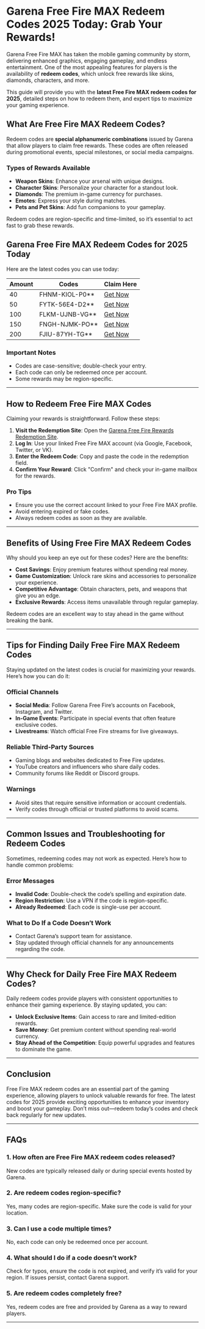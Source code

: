 # **Garena Free Fire MAX Redeem Codes 2025 Today: Grab Your Rewards!**

Garena Free Fire MAX has taken the mobile gaming community by storm, delivering enhanced graphics, engaging gameplay, and endless entertainment. One of the most appealing features for players is the availability of **redeem codes**, which unlock free rewards like skins, diamonds, characters, and more.

This guide will provide you with the **latest Free Fire MAX redeem codes for 2025**, detailed steps on how to redeem them, and expert tips to maximize your gaming experience.

## **What Are Free Fire MAX Redeem Codes?**

Redeem codes are **special alphanumeric combinations** issued by Garena that allow players to claim free rewards. These codes are often released during promotional events, special milestones, or social media campaigns.

### **Types of Rewards Available**
- **Weapon Skins**: Enhance your arsenal with unique designs.
- **Character Skins**: Personalize your character for a standout look.
- **Diamonds**: The premium in-game currency for purchases.
- **Emotes**: Express your style during matches.
- **Pets and Pet Skins**: Add fun companions to your gameplay.

Redeem codes are region-specific and time-limited, so it’s essential to act fast to grab these rewards.

## **Garena Free Fire MAX Redeem Codes for 2025 Today**

Here are the latest codes you can use today:

| **Amount** | **Codes**       | **Claim Here**                                                                                 |
|------------|-----------------|-----------------------------------------------------------------------------------------------|
| 40         | FHNM-KIOL-P0**  | [Get Now](https://luglawhaulsano.net/4/6818083)                                               |
| 50         | FYTK-56E4-D2**  | [Get Now](https://winzdiamonds.netlify.app/)                                                  |
| 100        | FLKM-UJNB-VG**  | [Get Now](https://125966.shop/bd5bdfba135a0eddc33d/a0896f02c1/?placementName=Technohint)       |
| 150        | FNGH-NJMK-PO**  | [Get Now](https://getdiamondff.netlify.app/)                                                  |
| 200        | FJIU-87YH-TG**  | [Get Now](https://myfriv.netlify.app/giftvoucher.html)             

### **Important Notes**
- Codes are case-sensitive; double-check your entry.
- Each code can only be redeemed once per account.
- Some rewards may be region-specific.

---

## **How to Redeem Free Fire MAX Codes**

Claiming your rewards is straightforward. Follow these steps:

1. **Visit the Redemption Site**: Open the [Garena Free Fire Rewards Redemption Site](https://reward.ff.garena.com).
2. **Log In**: Use your linked Free Fire MAX account (via Google, Facebook, Twitter, or VK).
3. **Enter the Redeem Code**: Copy and paste the code in the redemption field.
4. **Confirm Your Reward**: Click "Confirm" and check your in-game mailbox for the rewards.

### **Pro Tips**
- Ensure you use the correct account linked to your Free Fire MAX profile.
- Avoid entering expired or fake codes.
- Always redeem codes as soon as they are available.

---

## **Benefits of Using Free Fire MAX Redeem Codes**

Why should you keep an eye out for these codes? Here are the benefits:

- **Cost Savings**: Enjoy premium features without spending real money.
- **Game Customization**: Unlock rare skins and accessories to personalize your experience.
- **Competitive Advantage**: Obtain characters, pets, and weapons that give you an edge.
- **Exclusive Rewards**: Access items unavailable through regular gameplay.

Redeem codes are an excellent way to stay ahead in the game without breaking the bank.

---

## **Tips for Finding Daily Free Fire MAX Redeem Codes**

Staying updated on the latest codes is crucial for maximizing your rewards. Here’s how you can do it:

### **Official Channels**
- **Social Media**: Follow Garena Free Fire’s accounts on Facebook, Instagram, and Twitter.
- **In-Game Events**: Participate in special events that often feature exclusive codes.
- **Livestreams**: Watch official Free Fire streams for live giveaways.

### **Reliable Third-Party Sources**
- Gaming blogs and websites dedicated to Free Fire updates.
- YouTube creators and influencers who share daily codes.
- Community forums like Reddit or Discord groups.

### **Warnings**
- Avoid sites that require sensitive information or account credentials.
- Verify codes through official or trusted platforms to avoid scams.

---

## **Common Issues and Troubleshooting for Redeem Codes**

Sometimes, redeeming codes may not work as expected. Here’s how to handle common problems:

### **Error Messages**
- **Invalid Code**: Double-check the code’s spelling and expiration date.
- **Region Restriction**: Use a VPN if the code is region-specific.
- **Already Redeemed**: Each code is single-use per account.

### **What to Do If a Code Doesn’t Work**
- Contact Garena’s support team for assistance.
- Stay updated through official channels for any announcements regarding the code.

---

## **Why Check for Daily Free Fire MAX Redeem Codes?**

Daily redeem codes provide players with consistent opportunities to enhance their gaming experience. By staying updated, you can:

- **Unlock Exclusive Items**: Gain access to rare and limited-edition rewards.
- **Save Money**: Get premium content without spending real-world currency.
- **Stay Ahead of the Competition**: Equip powerful upgrades and features to dominate the game.

---

## **Conclusion**

Free Fire MAX redeem codes are an essential part of the gaming experience, allowing players to unlock valuable rewards for free. The latest codes for 2025 provide exciting opportunities to enhance your inventory and boost your gameplay. Don’t miss out—redeem today’s codes and check back regularly for new updates.

---

## **FAQs**

### **1. How often are Free Fire MAX redeem codes released?**
New codes are typically released daily or during special events hosted by Garena.

### **2. Are redeem codes region-specific?**
Yes, many codes are region-specific. Make sure the code is valid for your location.

### **3. Can I use a code multiple times?**
No, each code can only be redeemed once per account.

### **4. What should I do if a code doesn’t work?**
Check for typos, ensure the code is not expired, and verify it’s valid for your region. If issues persist, contact Garena support.

### **5. Are redeem codes completely free?**
Yes, redeem codes are free and provided by Garena as a way to reward players.

---

